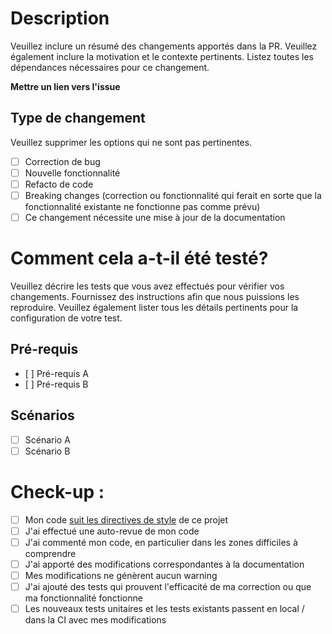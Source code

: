 # Description

Veuillez inclure un résumé des changements apportés dans la PR. Veuillez également inclure la motivation et le contexte pertinents. Listez toutes les dépendances nécessaires pour ce changement.

**Mettre un lien vers l'issue**

## Type de changement

Veuillez supprimer les options qui ne sont pas pertinentes.

- [ ] Correction de bug
- [ ] Nouvelle fonctionnalité
- [ ] Refacto de code
- [ ] Breaking changes (correction ou fonctionnalité qui ferait en sorte que la fonctionnalité existante ne fonctionne pas comme prévu)
- [ ] Ce changement nécessite une mise à jour de la documentation

# Comment cela a-t-il été testé?

Veuillez décrire les tests que vous avez effectués pour vérifier vos changements. Fournissez des instructions afin que nous puissions les reproduire. Veuillez également lister tous les détails pertinents pour la configuration de votre test.

## Pré-requis 

- [ ] Pré-requis A   
- [ ] Pré-requis B   
 
## Scénarios 

- [ ] Scénario A
- [ ] Scénario B

# Check-up :

- [ ] Mon code [suit les directives de style](../docs/contributing//DEVELOPMENT_FLOW.md) de ce projet
- [ ] J'ai effectué une auto-revue de mon code
- [ ] J'ai commenté mon code, en particulier dans les zones difficiles à comprendre
- [ ] J'ai apporté des modifications correspondantes à la documentation
- [ ] Mes modifications ne génèrent aucun warning
- [ ] J'ai ajouté des tests qui prouvent l'efficacité de ma correction ou que ma fonctionnalité fonctionne
- [ ] Les nouveaux tests unitaires et les tests existants passent en local / dans la CI avec mes modifications
